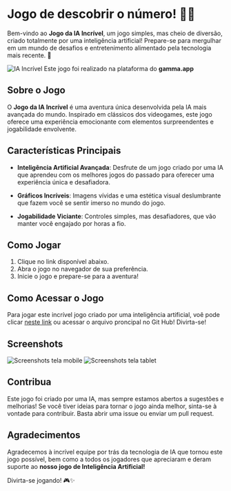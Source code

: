 # Jogo de descobrir o número! 🤖💥

Bem-vindo ao **Jogo da IA Incrível**, um jogo simples, mas cheio de diversão, criado totalmente por uma inteligência artificial! Prepare-se para mergulhar em um mundo de desafios e entretenimento alimentado pela tecnologia mais recente. 🚀

![IA Incrível](https://assets.website-files.com/60de2701a7b28f308f619d3d/6107f8275398b158684f03d8_256%20Gamma.png)
Este jogo foi realizado na plataforma do **gamma.app**

## Sobre o Jogo

O **Jogo da IA Incrível** é uma aventura única desenvolvida pela IA mais avançada do mundo. Inspirado em clássicos dos videogames, este jogo oferece uma experiência emocionante com elementos surpreendentes e jogabilidade envolvente.

## Características Principais

- **Inteligência Artificial Avançada**: Desfrute de um jogo criado por uma IA que aprendeu com os melhores jogos do passado para oferecer uma experiência única e desafiadora.

- **Gráficos Incríveis**: Imagens vívidas e uma estética visual deslumbrante que fazem você se sentir imerso no mundo do jogo.

- **Jogabilidade Viciante**: Controles simples, mas desafiadores, que vão manter você engajado por horas a fio.

## Como Jogar

1. Clique no link disponível abaixo.
2. Abra o jogo no navegador de sua preferência.
3. Inicie o jogo e prepare-se para a aventura!

## Como Acessar o Jogo
Para jogar este incrível jogo criado por uma inteligência artificial, voê pode clicar [neste link]() ou acessar o arquivo proncipal no Git Hub! Divirta-se!

## Screenshots

![Screenshots tela mobile](https://github.com/Miguel-Boff-Moura/Game-AI/assets/126986901/5a59412f-c4ce-4815-b7ad-dde90e68e7a0)
![Screenshots tela tablet](https://github.com/Miguel-Boff-Moura/Game-AI/assets/126986901/45e821f1-f7a6-41c7-baf0-366c4f120a67)

## Contribua

Este jogo foi criado por uma IA, mas sempre estamos abertos a sugestões e melhorias! Se você tiver ideias para tornar o jogo ainda melhor, sinta-se à vontade para contribuir. Basta abrir uma issue ou enviar um pull request.

## Agradecimentos

Agradecemos à incrível equipe por trás da tecnologia de IA que tornou este jogo possível, bem como a todos os jogadores que apreciaram e deram suporte ao **nosso jogo de Inteligência Artificial!**

Divirta-se jogando! 🎮✨
